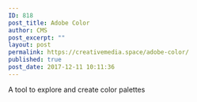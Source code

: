```yaml
---
ID: 818
post_title: Adobe Color
author: CMS
post_excerpt: ""
layout: post
permalink: https://creativemedia.space/adobe-color/
published: true
post_date: 2017-12-11 10:11:36
---
```

A tool to explore and create color palettes